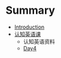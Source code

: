 # Summary

* [Introduction](README.md)
* [认知英语课](cognitive-english/README.md)
   * 认知英语资料
   * [Day4](cognitive-english/day4.md)

